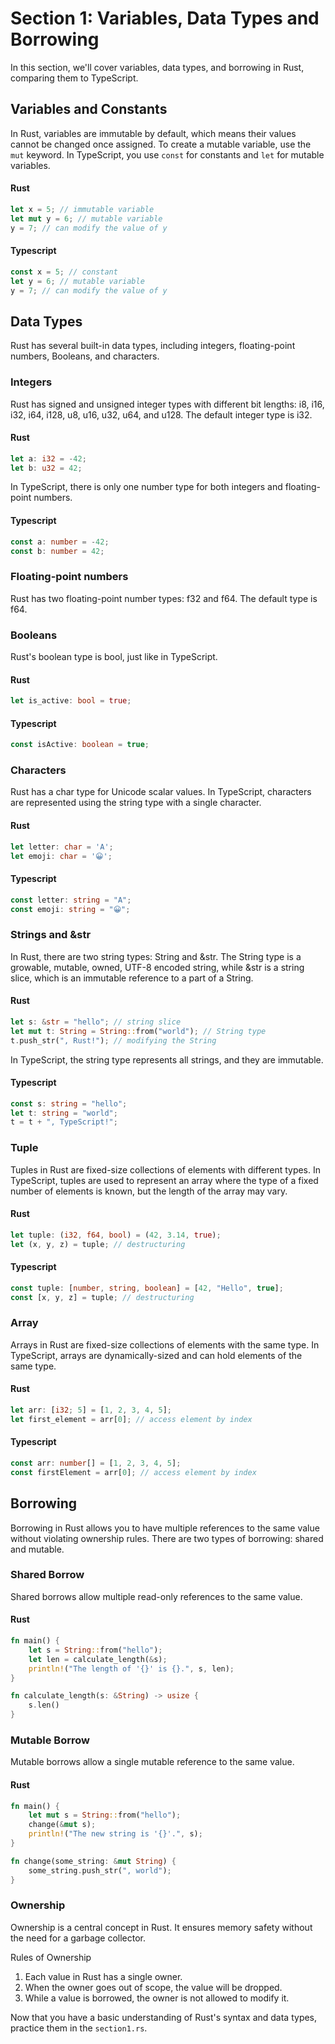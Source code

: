 # Section 1: Variables, Data Types and Borrowing

In this section, we'll cover variables, data types, and borrowing in Rust, comparing them to TypeScript.

## Variables and Constants

In Rust, variables are immutable by default, which means their values cannot be changed once assigned. To create a mutable variable, use the `mut` keyword. In TypeScript, you use `const` for constants and `let` for mutable variables.

#### Rust

```rust
let x = 5; // immutable variable
let mut y = 6; // mutable variable
y = 7; // can modify the value of y
```

#### Typescript

```typescript
const x = 5; // constant
let y = 6; // mutable variable
y = 7; // can modify the value of y
```

## Data Types

Rust has several built-in data types, including integers, floating-point numbers, Booleans, and characters.

### Integers

Rust has signed and unsigned integer types with different bit lengths: i8, i16, i32, i64, i128, u8, u16, u32, u64, and u128. The default integer type is i32.

#### Rust

```rust
let a: i32 = -42;
let b: u32 = 42;
```

In TypeScript, there is only one number type for both integers and floating-point numbers.

#### Typescript

```typescript
const a: number = -42;
const b: number = 42;
```

### Floating-point numbers

Rust has two floating-point number types: f32 and f64. The default type is f64.

### Booleans

Rust's boolean type is bool, just like in TypeScript.

#### Rust

```rust
let is_active: bool = true;
```

#### Typescript

```typescript
const isActive: boolean = true;
```

### Characters

Rust has a char type for Unicode scalar values. In TypeScript, characters are represented using the string type with a single character.

#### Rust

```rust
let letter: char = 'A';
let emoji: char = '😀';
```

#### Typescript

```typescript
const letter: string = "A";
const emoji: string = "😀";
```

### Strings and &str

In Rust, there are two string types: String and &str. The String type is a growable, mutable, owned, UTF-8 encoded string, while &str is a string slice, which is an immutable reference to a part of a String.

#### Rust

```rust
let s: &str = "hello"; // string slice
let mut t: String = String::from("world"); // String type
t.push_str(", Rust!"); // modifying the String
```

In TypeScript, the string type represents all strings, and they are immutable.

#### Typescript

```typescript
const s: string = "hello";
let t: string = "world";
t = t + ", TypeScript!";
```

### Tuple

Tuples in Rust are fixed-size collections of elements with different types. In TypeScript, tuples are used to represent an array where the type of a fixed number of elements is known, but the length of the array may vary.

#### Rust

```rust
let tuple: (i32, f64, bool) = (42, 3.14, true);
let (x, y, z) = tuple; // destructuring
```

#### Typescript

```typescript
const tuple: [number, string, boolean] = [42, "Hello", true];
const [x, y, z] = tuple; // destructuring
```

### Array

Arrays in Rust are fixed-size collections of elements with the same type. In TypeScript, arrays are dynamically-sized and can hold elements of the same type.

#### Rust

```rust
let arr: [i32; 5] = [1, 2, 3, 4, 5];
let first_element = arr[0]; // access element by index
```

#### Typescript

```typescript
const arr: number[] = [1, 2, 3, 4, 5];
const firstElement = arr[0]; // access element by index
```

## Borrowing

Borrowing in Rust allows you to have multiple references to the same value without violating ownership rules. There are two types of borrowing: shared and mutable.

### Shared Borrow

Shared borrows allow multiple read-only references to the same value.

#### Rust

```rust
fn main() {
    let s = String::from("hello");
    let len = calculate_length(&s);
    println!("The length of '{}' is {}.", s, len);
}

fn calculate_length(s: &String) -> usize {
    s.len()
}
```

### Mutable Borrow

Mutable borrows allow a single mutable reference to the same value.

#### Rust

```rust
fn main() {
    let mut s = String::from("hello");
    change(&mut s);
    println!("The new string is '{}'.", s);
}

fn change(some_string: &mut String) {
    some_string.push_str(", world");
}
```

### Ownership

Ownership is a central concept in Rust. It ensures memory safety without the need for a garbage collector.

Rules of Ownership

1. Each value in Rust has a single owner.
2. When the owner goes out of scope, the value will be dropped.
3. While a value is borrowed, the owner is not allowed to modify it.

Now that you have a basic understanding of Rust's syntax and data types, practice them in the `section1.rs`.
